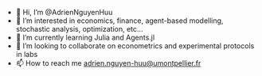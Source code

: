- 👋 Hi, I’m @AdrienNguyenHuu
- 👀 I’m interested in economics, finance, agent-based modelling, stochastic analysis, optimization, etc...
- 🌱 I’m currently learning Julia and Agents.jl
- 💞️ I’m looking to collaborate on econometrics and experimental protocols in labs
- 📫 How to reach me adrien.nguyen-huu@umontpellier.fr

<!---
AdrienNguyenHuu/AdrienNguyenHuu is a ✨ special ✨ repository because its `README.md` (this file) appears on your GitHub profile.
You can click the Preview link to take a look at your changes.
--->
